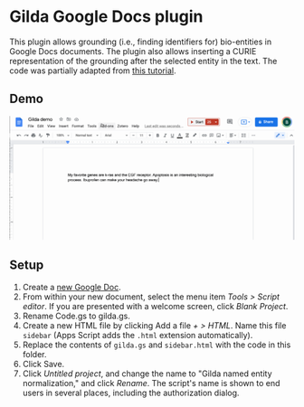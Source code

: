 Gilda Google Docs plugin
========================

This plugin allows grounding (i.e., finding identifiers for) bio-entities in
Google Docs documents. The plugin also allows inserting a CURIE representation
of the grounding after the selected entity in the text. The code was partially
adapted from [this tutorial](https://developers.google.com/apps-script/add-ons/editors/docs/quickstart/translate#sidebar.html).

Demo
----

![Gilda Google Docs plugin](gilda_google_docs_v2.gif)

Setup
-----
1. Create a [new Google Doc](https://docs.google.com/document/create).
2. From within your new document, select the menu item *Tools > Script editor*.
   If you are presented with a welcome screen, click *Blank Project*.
3. Rename Code.gs to gilda.gs.
4. Create a new HTML file by clicking Add a file *+ > HTML*. Name this file
   `sidebar` (Apps Script adds the `.html` extension automatically).
5. Replace the contents of `gilda.gs` and `sidebar.html` with the code in this
   folder.
6. Click Save.
7. Click *Untitled project*, and change the name to
   "Gilda named entity normalization," and click *Rename*. The script's name is
   shown to end users in several places, including the authorization dialog.
